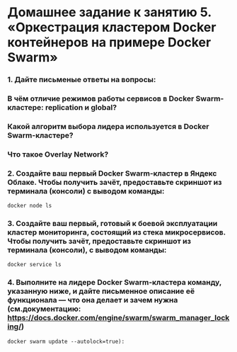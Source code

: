 # Домашнее задание к занятию 5. «Оркестрация кластером Docker контейнеров на примере Docker Swarm»


### 1. Дайте письменые ответы на вопросы:
### В чём отличие режимов работы сервисов в Docker Swarm-кластере: replication и global?
### Какой алгоритм выбора лидера используется в Docker Swarm-кластере?
### Что такое Overlay Network?
### 2. Создайте ваш первый Docker Swarm-кластер в Яндекс Облаке. Чтобы получить зачёт, предоставьте скриншот из терминала (консоли) с выводом команды:
```docker node ls```
### 3. Создайте ваш первый, готовый к боевой эксплуатации кластер мониторинга, состоящий из стека микросервисов. Чтобы получить зачёт, предоставьте скриншот из терминала (консоли), с выводом команды:
```docker service ls```
### 4. Выполните на лидере Docker Swarm-кластера команду, указанную ниже, и дайте письменное описание её функционала — что она делает и зачем нужна (см.документацию: https://docs.docker.com/engine/swarm/swarm_manager_locking/)
```docker swarm update --autolock=true):```

